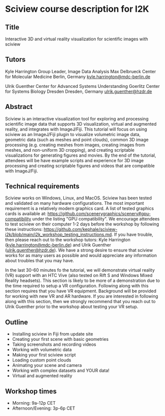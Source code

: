 # Sciview course description for I2K

## Title

Interactive 3D and virtual reality visualization for scientific images with sciview

## Tutors

Kyle Harrington
Group Leader, Image Data Analysis
Max Delbrueck Center for Molecular Medicine
Berlin, Germany
kyle.harrington@mdc-berlin.de

Ulrik Guenther
Center for Advanced Systems Understanding Goerlitz
Center for Systems Biology Dresden
Dresden, Germany
ulrik.guenther@hzdr.de

## Abstract

Sciview is an interactive visualization tool for exploring and processing scientific image data that supports 3D visualization, virtual and augmented reality, and integrates with ImageJ/Fiji. This tutorial will focus on using sciview as an ImageJ/Fiji plugin to visualize volumetric image data, geometric data (such as meshes and point clouds), common 3D image processing (e.g. creating meshes from images, creating images from meshes, and non-uniform 3D cropping), and creating scriptable visualizations for generating figures and movies. By the end of the tutorial, attendees will be have example scripts and experience for 3D image processing and creating scriptable figures and videos that are compatible with ImageJ/Fiji.

## Technical requirements

Sciview works on Windows, Linux, and MacOS. Sciview has been tested and validated on many hardware configurations. The most important requirement is a relatively modern graphics card. A list of tested graphics cards is available at: https://github.com/scenerygraphics/scenery#gpu-compatibility under the listing "GPU compatibility". We encourage attendees to test sciview on their computer 1-2 days before the workshop by following these instructions: https://github.com/kephale/sciview-i2k/blob/main/i2k_workshop_testing_instructions.md. If you have trouble, then please reach out to the workshop tutors: Kyle Harrington (kyle.harrington@mdc-berlin.de) and Ulrik Guenther (ulrik.guenther@hzdr.de). We have a strong desire to ensure that sciview works for as many users as possible and would appreciate any information about troubles that you may have.

In the last 30-60 minutes fo the tutorial, we will demonstrate virtual reality (VR) support with an HTC Vive (also tested on Rift S and Windows Mixed Reality headsets). This section is likely to be more of a demonstration due to the time required to setup a VR configuration. Following along with this section requires that you have VR equipment. Background will be provided for working with new VR and AR hardware. If you are interested in following along with this section, then we strongly recommend that you reach out to Ulrik Guenther prior to the workshop about testing your VR setup.

## Outline

- Installing sciview in Fiji from update site
- Creating your first scene with basic geometries
- Taking screenshots and recording videos
- Working with volumetric data
- Making your first sciview script
- Loading custom point clouds
- Animating your scene and camera
- Working with complex datasets and YOUR data!
- Virtual and augmented reality

## Workshop times

- Morning: 9a-12p CET
- Afternoon/Evening: 3p-6p CET
